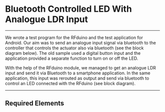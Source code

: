 # Bluetooth Controlled LED With Analogue LDR Input
***

We wrote a test program for the RFduino and the test application for Android. Our aim was to send an analogue input signal via bluetooth to the controller that controls the actuator also via bluetooth (see the block diagram below). The old sample used a digital button input and the application provided a separate function to turn on or off the LED.

With the help of the RFduino module, we managed to get an analogue LDR input and send it via Bluetooth to a smartphone application. In the same application, this input was rerouted as output and send via bluetooth to control an LED connected with the RFduino (see block diagram).

***
## Required Elements
